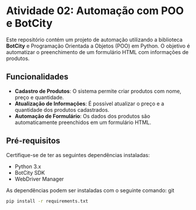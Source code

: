 # Atividade 02: Automação com POO e BotCity

Este repositório contém um projeto de automação utilizando a biblioteca **BotCity** e Programação Orientada a Objetos (POO) em Python. O objetivo é automatizar o preenchimento de um formulário HTML com informações de produtos.

## Funcionalidades

- **Cadastro de Produtos**: O sistema permite criar produtos com nome, preço e quantidade.
- **Atualização de Informações**: É possível atualizar o preço e a quantidade dos produtos cadastrados.
- **Automação de Formulário**: Os dados dos produtos são automaticamente preenchidos em um formulário HTML.


## Pré-requisitos

Certifique-se de ter as seguintes dependências instaladas:

- Python 3.x
- BotCity SDK
- WebDriver Manager

As dependências podem ser instaladas com o seguinte comando:
git
```bash
pip install -r requirements.txt



